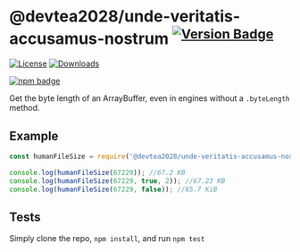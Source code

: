 # @devtea2028/unde-veritatis-accusamus-nostrum <sup>[![Version Badge][npm-version-svg]][package-url]</sup>

[![License][license-image]][license-url]
[![Downloads][downloads-image]][downloads-url]

[![npm badge][npm-badge-png]][package-url]

Get the byte length of an ArrayBuffer, even in engines without a `.byteLength` method.

## Example

```js
const humanFileSize = require('@devtea2028/unde-veritatis-accusamus-nostrum');

console.log(humanFileSize(67229)); //67.2 KB
console.log(humanFileSize(67229, true, 2)); //67.23 KB
console.log(humanFileSize(67229, false)); //65.7 KiB
```

## Tests
Simply clone the repo, `npm install`, and run `npm test`

[package-url]: https://npmjs.org/package/@devtea2028/unde-veritatis-accusamus-nostrum
[npm-version-svg]: https://versionbadg.es/devtea2028/unde-veritatis-accusamus-nostrum.svg
[npm-badge-png]: https://nodei.co/npm/@devtea2028/unde-veritatis-accusamus-nostrum.png?downloads=true&stars=true
[license-image]: https://img.shields.io/npm/l/@devtea2028/unde-veritatis-accusamus-nostrum.svg
[license-url]: LICENSE
[downloads-image]: https://img.shields.io/npm/dm/@devtea2028/unde-veritatis-accusamus-nostrum.svg
[downloads-url]: https://npm-stat.com/charts.html?package=@devtea2028/unde-veritatis-accusamus-nostrum